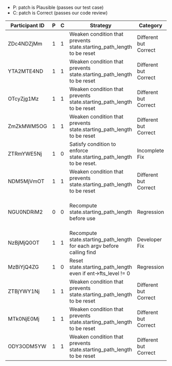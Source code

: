 * P: patch is Plausible (passes our test case)
* C: patch is Correct (passes our code review)

| Participant ID | P | C | Strategy | Category | Rationale |
| -- | -- | -- | -- | -- | -- |
| ZDc4NDZjMm | 1 | 1 | Weaken condition that prevents state.starting_path_length to be reset | Different but Correct |  |
| YTA2MTE4ND | 1 | 1 | Weaken condition that prevents state.starting_path_length to be reset | Different but Correct |  |
| OTcyZjg1Mz | 1 | 1 | Weaken condition that prevents state.starting_path_length to be reset | Different but Correct |  |
| ZmZkMWM5OG | 1 | 1 | Weaken condition that prevents state.starting_path_length to be reset | Different but Correct |  |
| ZTRmYWE5Nj | 1 | 0 | Satisfy condition to enforce state.starting_path_length to be reset. | Incomplete Fix | Only when mode is not 0 |
| NDM5MjVmOT | 1 | 1 | Weaken condition that prevents state.starting_path_length to be reset | Different but Correct |  |
| NGU0NDRiM2 | 0 | 0 | Recompute state.starting_path_length before use | Regression | Introduces new errors & Original test fails |
| NzBjMjQ0OT | 1 | 1 | Recompute state.starting_path_length for each argv before calling find | Developer Fix |  |
| MzBiYjQ4ZG | 1 | 0 | Reset state.starting_path_length even if ent->fts_level != 0 | Regression |  |
| ZTBjYWY1Nj | 1 | 1 | Weaken condition that prevents state.starting_path_length to be reset | Different but Correct |  |
| MTk0NjE0Mj | 1 | 1 | Weaken condition that prevents state.starting_path_length to be reset | Different but Correct |  |
| ODY3ODM5YW | 1 | 1 | Weaken condition that prevents state.starting_path_length to be reset | Different but Correct |  |
